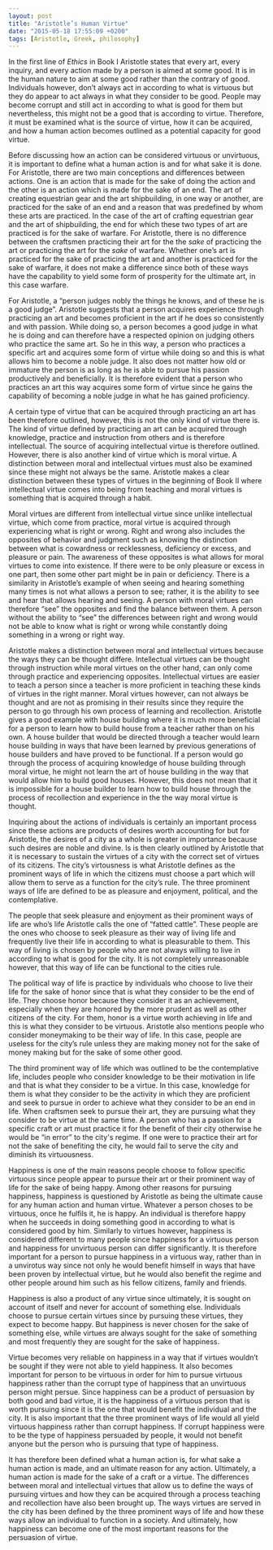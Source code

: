 ```yaml
---
layout: post
title: "Aristotle’s Human Virtue"
date: "2015-05-18 17:55:09 +0200"
tags: [Aristotle, Greek, philosophy]
---
```


In the first line of _Ethics_ in Book I Aristotle states that every art, every inquiry, and every action made by a person is aimed at some good. It is in the human nature to aim at some good rather than the contrary of good. Individuals however, don’t always act in according to what is virtuous but they do appear to act always in what they consider to be good. People may become corrupt and still act in according to what is good for them but nevertheless, this might not be a good that is according to virtue. Therefore, it must be examined what is the source of virtue, how it can be acquired, and how a human action becomes outlined as a potential capacity for good virtue.

Before discussing how an action can be considered virtuous or unvirtuous, it is important to define what a human action is and for what sake it is done. For Aristotle, there are two main conceptions and differences between actions. One is an action that is made for the sake of doing the action and the other is an action which is made for the sake of an end. The art of creating equestrian gear and the art shipbuilding, in one way or another, are practiced for the sake of an end and a reason that was predefined by whom these arts are practiced. In the case of the art of crafting equestrian gear and the art of shipbuilding, the end for which these two types of art are practiced is for the sake of warfare. For Aristotle, there is no difference between the craftsmen practicing their art for the the _sake_ of practicing the art or practicing the art for the _sake_ of warfare. Whether one’s art is practiced for the sake of practicing the art and another is practiced for the sake of warfare, it does not make a difference since both of these ways have the capability to yield some form of prosperity for the ultimate art, in this case warfare.

For Aristotle, a “person judges nobly the things he knows, and of these he is a good judge”. Aristotle suggests that a person acquires experience through practicing an art and becomes proficient in the art if he does so consistently and with passion. While doing so, a person becomes a good judge in what he is doing and can therefore have a respected opinion on judging others who practice the same art. So he in this way, a person who practices a specific art and acquires some form of virtue while doing so and this is what allows him to become a noble judge. It also does not matter how old or immature the person is as long as he is able to pursue his passion productively and beneficially. It is therefore evident that a person who practices an art this way acquires some form of virtue since he gains the capability of becoming a noble judge in what he has gained proficiency.   

A certain type of virtue that can be acquired through practicing an art has been therefore outlined, however, this is not the only kind of virtue there is. The kind of virtue defined by practicing an art can be acquired through knowledge, practice and instruction from others and is therefore intellectual. The source of acquiring intellectual virtue is therefore outlined. However, there is also another kind of virtue which is moral virtue. A distinction between moral and intellectual virtues must also be examined since these might not always be the same. Aristotle makes a clear distinction between these types of virtues in the beginning of Book II where intellectual virtue comes into being from teaching and moral virtues is something that is acquired through a habit.

Moral virtues are different from intellectual virtue since unlike intellectual virtue, which come from practice, moral virtue is acquired through experiencing what is right or wrong. Right and wrong also includes the opposites of behavior and judgment such as knowing the distinction between what is cowardness or recklessness, deficiency or excess, and pleasure or pain. The awareness of these opposites is what allows for moral virtues to come into existence. If there were to be only pleasure or excess in one part, then some other part might be in pain or deficiency. There is a similarity in Aristotle’s example of when seeing and hearing something many times is not what allows a person to see; rather, it is the ability to see and hear that allows hearing and seeing. A person with moral virtues can therefore “see” the opposites and find the balance between them. A person without the ability to “see” the differences between right and wrong would not be able to know what is right or wrong while constantly doing something in a wrong or right way.

Aristotle makes a distinction between moral and intellectual virtues because the ways they can be thought differe. Intellectual virtues can be thought through instruction while moral virtues on the other hand, can only come through practice and experiencing opposites. Intellectual virtues are easier to teach a person since a teacher is more proficient in teaching these kinds of virtues in the right manner. Moral virtues however, can not always be thought and are not as promising in their results since they require the person to go through his own process of learning and recollection. Aristotle gives a good example with house building where it is much more beneficial for a person to learn how to build house from a teacher rather than on his own. A house builder that would be directed through a teacher would learn house building in ways that have been learned by previous generations of house builders and have proved to be functional. If a person would go through the process of acquiring knowledge of house building through moral virtue, he might not learn the art of house building in the way that would allow him to build good houses. However, this does not mean that it is impossible for a house builder to learn how to build house through the process of recollection and experience in the the way moral virtue is thought.

Inquiring about the actions of individuals is certainly an important process since these actions are products of desires worth accounting for but for Aristotle, the desires of a city as a whole is greater in importance because such desires are noble and divine. Is is then clearly outlined by Aristotle that it is necessary to sustain the virtues of a city with the correct set of virtues of its citizens. The city’s virtousness is what Aristotle defines as the prominent ways of life in which the citizens must choose a part which will allow them to serve as a function for the city’s rule. The three prominent ways of life are defined to be as pleasure and enjoyment, political, and the contemplative.

The people that seek pleasure and enjoyment as their prominent ways of life are who’s life Aristotle calls the one of “fatted cattle”. These people are the ones who choose to seek pleasure as their way of living life and frequently live their life in according to what is pleasurable to them. This way of living is chosen by people who are not always willing to live in according to what is good for the city. It is not completely unreasonable however, that this way of life can be functional to the cities rule.

The political way of life is practice by individuals who choose to live their life for the sake of honor since that is what they consider to be the end of life. They choose honor because they consider it as an achievement, especially when they are honored by the more prudent as well as other citizens of the city. For them, honor is a virtue worth achieving in life and this is what they consider to be virtuous. Aristotle also mentions people who consider moneymaking to be their way of life. In this case, people are useless for the city’s rule unless they are making money not for the sake of money making but for the sake of some other good.

The third prominent way of life which was outlined to be the contemplative life, includes people who consider knowledge to be their motivation in life and that is what they consider to be a virtue. In this case, knowledge for them is what they consider to be the activity in which they are proficient and seek to pursue in order to achieve what they consider to be an end in life. When craftsmen seek to pursue their art, they are pursuing what they consider to be virtue at the same time. A person who has a passion for a specific craft or art must practice it for the benefit of their city otherwise he would be “in error” to the city's regime. If one were to practice their art for not the sake of benefiting the city, he would fail to serve the city and diminish its virtuousness.

Happiness is one of the main reasons people choose to follow specific virtuous since people appear to pursue their art or their prominent way of life for the sake of being happy. Among other reasons for pursuing happiness, happiness is questioned by Aristotle as being the ultimate cause for any human action and human virtue. Whatever a person choses to be virtuous, once he fulfils it, he is happy. An individual is therefore happy when he succeeds in doing something good in according to what is considered good by him. Similarly to virtues however, happiness is considered different to many people since happiness for a virtuous person and happiness for unvirtuous person can differ significantly. It is therefore important for a person to pursue happiness in a virtuous way, rather than in a unvirotus way since not only he would benefit himself in ways that have been proven by intellectual virtue, but he would also benefit the regime and other people around him such as his fellow citizens, family and friends.

 Happiness is also a product of any virtue since ultimately, it is sought on account of itself and never for account of something else. Individuals choose to pursue certain virtues since by pursuing these virtues, they expect to become happy. But happiness is never chosen for the sake of something else, while virtues are always sought for the sake of something and most frequently they are sought for the sake of happiness.

Virtue becomes very reliable on happiness in a way that if virtues wouldn’t be sought if they were not able to yield happiness. It also becomes important for person to be virtuous in order for him to pursue virtuous happiness rather than the corrupt type of happiness that an unvirtuous person might persue. Since happiness can be a product of persuasion by both good and bad virtue, it is the happiness of a virtuous person that is worth pursuing since it is the one that would benefit the individual and the city. It is also important that the three prominent ways of life would all yield virtuous happiness rather than corrupt happiness. If corrupt happiness were to be the type of happiness persuaded by people, it would not benefit anyone but the person who is pursuing that type of happiness.

It has therefore been defined what a human action is, for what sake a human action is made, and an ultimate reason for any action. Ultimately, a human action is made for the sake of a craft or a virtue. The differences between moral and intellectual virtues that allow us to define the ways of pursuing virtues and how they can be acquired through a process teaching and recollection have also been brought up. The ways virtues are served in the city has been defined by the three prominent ways of life and how these ways allow an individual to function in a society. And ultimately, how happiness can become one of the most important reasons for the persuasion of virtue.
